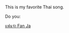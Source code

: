 This is my favorite Thai song.

Do you:

[แฟนจ๋า Fan Ja](https://www.youtube.com/watch?v=qvZuUBfG1Ck)

